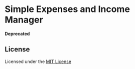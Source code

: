 # Simple Expenses and Income Manager
**Deprecated**

## License
Licensed under the [MIT License](LICENSE)